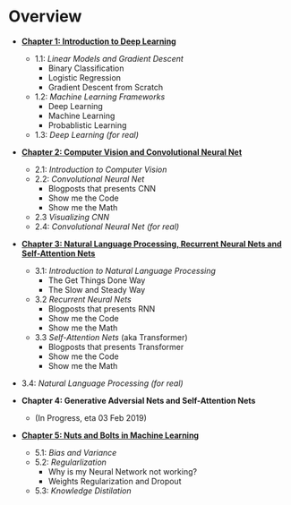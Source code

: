 
# Overview

- [**Chapter 1: Introduction to Deep Learning**](https://github.com/datasciencesg/workshops/tree/master/LearnItYourself/Beginners/Chapter1.md)
  - 1.1: *Linear Models and Gradient Descent*
    - Binary Classification
    - Logistic Regression
    - Gradient Descent from Scratch
  - 1.2: *Machine Learning Frameworks*
    - Deep Learning
    - Machine Learning
    - Probablistic Learning
  - 1.3: *Deep Learning (for real)*

- [**Chapter 2: Computer Vision and Convolutional Neural Net**](https://github.com/datasciencesg/workshops/tree/master/LearnItYourself/Beginners/Chapter2.md)
  - 2.1: *Introduction to Computer Vision*
  - 2.2: *Convolutional Neural Net*
    - Blogposts that presents CNN
    - Show me the Code
    - Show me the Math
  - 2.3 *Visualizing CNN*
  - 2.4: *Convolutional Neural Net (for real)*
  
  
- [**Chapter 3: Natural Language Processing, Recurrent Neural Nets and Self-Attention Nets**](https://github.com/datasciencesg/workshops/tree/master/LearnItYourself/Beginners/Chapter3.md)
  - 3.1: *Introduction to Natural Language Processing*
    - The Get Things Done Way
    - The Slow and Steady Way
  - 3.2 *Recurrent Neural Nets*
    - Blogposts that presents RNN
    - Show me the Code
    - Show me the Math
  - 3.3 *Self-Attention Nets* (aka Transformer)
     - Blogposts that presents Transformer
     - Show me the Code
     - Show me the Math
 - 3.4: *Natural Language Processing (for real)*
 
 
- **Chapter 4: Generative Adversial Nets and Self-Attention Nets** 
  - (In Progress, eta 03 Feb 2019)
 
 
- [**Chapter 5: Nuts and Bolts in Machine Learning**](https://github.com/datasciencesg/workshops/tree/master/LearnItYourself/Beginners/Chapter5.md)
  - 5.1: *Bias and Variance*
  - 5.2: *Regularlization*
    - Why is my Neural Network not working?
    - Weights Regularization and Dropout
  - 5.3: *Knowledge Distilation*
